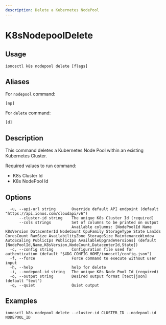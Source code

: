 ```yaml
---
description: Delete a Kubernetes NodePool
---
```


# K8sNodepoolDelete

## Usage

```text
ionosctl k8s nodepool delete [flags]
```

## Aliases

For `nodepool` command:
```text
[np]
```

For `delete` command:
```text
[d]
```

## Description

This command deletes a Kubernetes Node Pool within an existing Kubernetes Cluster.

Required values to run command:

* K8s Cluster Id
* K8s NodePool Id

## Options

```text
  -u, --api-url string       Override default API endpoint (default "https://api.ionos.com/cloudapi/v6")
      --cluster-id string    The unique K8s Cluster Id (required)
      --cols strings         Set of columns to be printed on output 
                             Available columns: [NodePoolId Name K8sVersion DatacenterId NodeCount CpuFamily StorageType State LanIds CoresCount RamSize AvailabilityZone StorageSize MaintenanceWindow AutoScaling PublicIps PublicIps AvailableUpgradeVersions] (default [NodePoolId,Name,K8sVersion,NodeCount,DatacenterId,State])
  -c, --config string        Configuration file used for authentication (default "$XDG_CONFIG_HOME/ionosctl/config.json")
  -f, --force                Force command to execute without user input
  -h, --help                 help for delete
  -i, --nodepool-id string   The unique K8s Node Pool Id (required)
  -o, --output string        Desired output format [text|json] (default "text")
  -q, --quiet                Quiet output
```

## Examples

```text
ionosctl k8s nodepool delete --cluster-id CLUSTER_ID --nodepool-id NODEPOOL_ID
```

